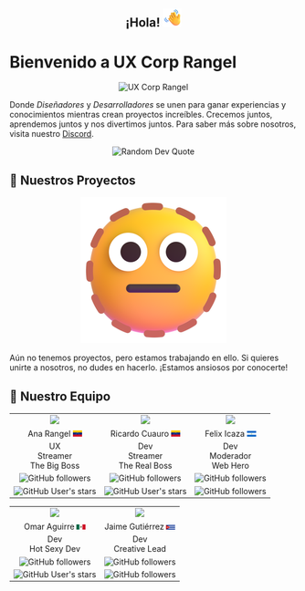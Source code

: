 <h2 align="center">¡Hola! <img src="https://github.com/UXCorpRangel/.github/blob/main/profile/assets/waving-hand.png" alt="Waving Hand" width="32" height="32" /></h2>

# Bienvenido a **UX Corp Rangel**

<div align="center">
<img src="https://avatars.githubusercontent.com/u/172313798?s=300" alt="UX Corp Rangel" />
</div>

Donde _Diseñadores_ y _Desarrolladores_ se unen para ganar experiencias y conocimientos mientras crean proyectos increíbles. Crecemos juntos, aprendemos juntos y nos divertimos juntos. Para saber más sobre nosotros, visita nuestro [Discord](https://discord.com/invite/6rfgHETy).

<p align="center">
  <img src="https://quotes-github-readme.vercel.app/api?type=horizontal&theme=radical" alt="Random Dev Quote" />
</p>

## 📌 **Nuestros Proyectos**

<div align="center"><img src="https://github.com/UXCorpRangel/.github/blob/main/profile/assets/dotted-line-face.png" alt="Dotted Line Face" /></div>

Aún no tenemos proyectos, pero estamos trabajando en ello. Si quieres unirte a nosotros, no dudes en hacerlo. ¡Estamos ansiosos por conocerte!

## 📌 **Nuestro Equipo**

<table align="center">
  <tr>
    <td align="center">
      <a href="https://anarangel.github.io">
        <img src="https://github.com/anarangel.png" width="140" />
      </a>
    </td>
    <td align="center">
      <a href="https://github.com/odracirdev">
         <img src="https://github.com/odracirdev.png" width="140" />
       </a>
    </td>
    <td align="center">
      <a href="https://github.com/felixicaza">
         <img src="https://github.com/felixicaza.png" width="140" />
       </a>
    </td>
  </tr>
  <tr>
    <td align="center">Ana Rangel <img src="https://github.com/UXCorpRangel/.github/blob/main/profile/assets/venezuela.png" width="16" /></td>
    <td align="center">Ricardo Cuauro <img src="https://github.com/UXCorpRangel/.github/blob/main/profile/assets/venezuela.png" width="16" /></td>
    <td align="center">Felix Icaza <img src="https://github.com/UXCorpRangel/.github/blob/main/profile/assets/nicaragua.png" width="16" /></td>
  </tr>
  <tr>
    <td align="center">UX<br/>Streamer<br/>The Big Boss</td>
    <td align="center">Dev<br/>Streamer<br/>The Real Boss</td>
    <td align="center">Dev<br/>Moderador<br/>Web Hero</td>
  </tr>
  <tr>
    <td align="center"><img alt="GitHub followers" src="https://img.shields.io/github/followers/anarangel?style=social"></td>
    <td align="center"><img alt="GitHub followers" src="https://img.shields.io/github/followers/odracirdev?style=social"></td>
    <td align="center"><img alt="GitHub followers" src="https://img.shields.io/github/followers/felixicaza?style=social"></td>
  </tr>
  <tr>
    <td align="center"><img alt="GitHub User's stars" src="https://img.shields.io/github/stars/anarangel?style=social"></td>
    <td align="center"><img alt="GitHub User's stars" src="https://img.shields.io/github/stars/odracirdev?style=social"></td>
    <td align="center"><img alt="GitHub followers" src="https://img.shields.io/github/stars/felixicaza?style=social"></td>
  </tr>
</table>

<table align="center">
  <tr>
    <td align="center">
      <a href="https://github.com/omaaraguirre">
         <img src="https://github.com/omaaraguirre.png" width="140" />
       </a>
    </td>
    <td align="center">
      <a href="https://github.com/jagcruz">
         <img src="https://github.com/jagcruz.png" width="140" />
       </a>
    </td>
  </tr>
  <tr>
    <td align="center">Omar Aguirre <img src="https://github.com/UXCorpRangel/.github/blob/main/profile/assets/mexico.png" width="16" /></td>
    <td align="center">Jaime Gutiérrez <img src="https://github.com/UXCorpRangel/.github/blob/main/profile/assets/cuba.png" width="16" /></td>
  </tr>
  <tr>
    <td align="center">Dev<br/>Hot Sexy Dev</td>
    <td align="center">Dev<br/>Creative Lead</td>
  </tr>
  <tr>
    <td align="center"><img alt="GitHub followers" src="https://img.shields.io/github/followers/omaaraguirre?style=social"></td>
    <td align="center"><img alt="GitHub followers" src="https://img.shields.io/github/followers/jagcruz?style=social"></td>
  </tr>
  <tr>
    <td align="center"><img alt="GitHub User's stars" src="https://img.shields.io/github/stars/omaaraguirre?style=social"></td>
    <td align="center"><img alt="GitHub followers" src="https://img.shields.io/github/stars/jagcruz?style=social"></td>
  </tr>
</table>
